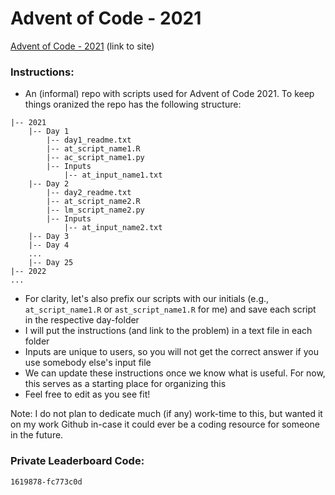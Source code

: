 # Advent of Code - 2021

[Advent of Code - 2021](https://adventofcode.com/2021) (link to site)


### Instructions:

 - An (informal) repo with scripts used for Advent of Code 2021. To keep things oranized the repo has the following structure:

```
|-- 2021
    |-- Day 1
        |-- day1_readme.txt
        |-- at_script_name1.R
        |-- ac_script_name1.py
        |-- Inputs
            |-- at_input_name1.txt
    |-- Day 2
        |-- day2_readme.txt
        |-- at_script_name2.R
        |-- lm_script_name2.py
        |-- Inputs
            |-- at_input_name2.txt
    |-- Day 3
    |-- Day 4
    ...
    |-- Day 25
|-- 2022
...
```

 - For clarity, let's also prefix our scripts with our initials (e.g., `at_script_name1.R` or `ast_script_name1.R` for me) and save each script in the respective day-folder
 - I will put the instructions (and link to the problem) in a text file in each folder
 - Inputs are unique to users, so you will not get the correct answer if you use somebody else's input file
 - We can update these instructions once we know what is useful. For now, this serves as a starting place for organizing this
 - Feel free to edit as you see fit! 

Note: I do not plan to dedicate much (if any) work-time to this, but wanted it on my work Github in-case it could ever be a coding resource for someone in the future. 

### Private Leaderboard Code:
```
1619878-fc773c0d
```
